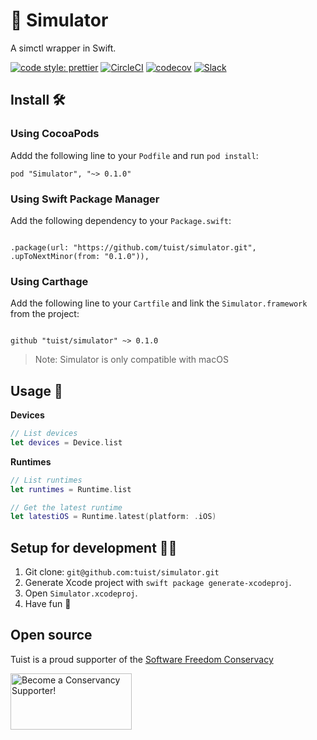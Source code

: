 # 📱 Simulator

A simctl wrapper in Swift.

[![code style: prettier](https://img.shields.io/badge/code_style-prettier-ff69b4.svg?style=flat-square)](https://github.com/prettier/prettier)
[![CircleCI](https://circleci.com/gh/tuist/simulator.svg?style=svg)](https://circleci.com/gh/tuist/simulator)
[![codecov](https://codecov.io/gh/tuist/simulator/branch/master/graph/badge.svg)](https://codecov.io/gh/tuist/simulator)
[![Slack](http://slack.tuist.io/badge.svg)](http://slack.tuist.io)

## Install 🛠

### Using CocoaPods

Addd the following line to your `Podfile` and run `pod install`:

```
pod "Simulator", "~> 0.1.0"
```

### Using Swift Package Manager

Add the following dependency to your `Package.swift`:

```

.package(url: "https://github.com/tuist/simulator.git", .upToNextMinor(from: "0.1.0")),

```

### Using Carthage

Add the following line to your `Cartfile` and link the `Simulator.framework` from the project:

```

github "tuist/simulator" ~> 0.1.0

```

> Note: Simulator is only compatible with macOS

## Usage 🚀

**Devices**

```swift
// List devices
let devices = Device.list
```

**Runtimes**

```swift
// List runtimes
let runtimes = Runtime.list

// Get the latest runtime
let latestiOS = Runtime.latest(platform: .iOS)
```

## Setup for development 👩‍💻

1.  Git clone: `git@github.com:tuist/simulator.git`
2.  Generate Xcode project with `swift package generate-xcodeproj`.
3.  Open `Simulator.xcodeproj`.
4.  Have fun 🤖

## Open source

Tuist is a proud supporter of the [Software Freedom Conservacy](https://sfconservancy.org/)

<a href="https://sfconservancy.org/supporter/"><img src="https://sfconservancy.org/img/supporter-badge.png" width="194" height="90" alt="Become a Conservancy Supporter!" border="0"/></a>
